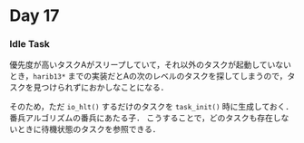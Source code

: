 # Day 17

### Idle Task

優先度が高いタスクAがスリープしていて，それ以外のタスクが起動していないとき，`harib13*` までの実装だとAの次のレベルのタスクを探してしまうので，タスクを見つけられずにおかしなことになる．

そのため，ただ `io_hlt()` するだけのタスクを `task_init()` 時に生成しておく．番兵アルゴリズムの番兵にあたる子．
こうすることで，どのタスクも存在しないときに待機状態のタスクを参照できる．
